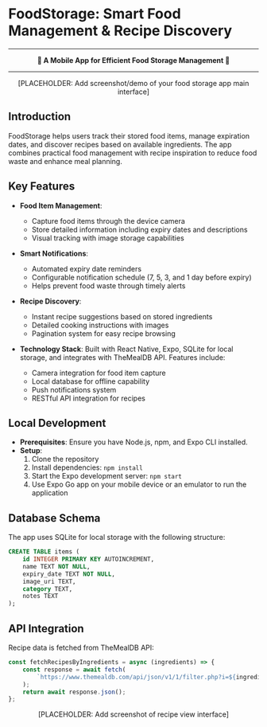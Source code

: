 # FoodStorage: Smart Food Management & Recipe Discovery


<div align="center">
  <hr>
  <strong>🍔 A Mobile App for Efficient Food Storage Management 🍕</strong>
  <hr>
</div>


<div align="center">
    [PLACEHOLDER: Add screenshot/demo of your food storage app main interface]
</div>

## Introduction
FoodStorage helps users track their stored food items, manage expiration dates, and discover recipes based on available ingredients. The app combines practical food management with recipe inspiration to reduce food waste and enhance meal planning.

## Key Features

- **Food Item Management**: 
  - Capture food items through the device camera
  - Store detailed information including expiry dates and descriptions
  - Visual tracking with image storage capabilities

- **Smart Notifications**:
  - Automated expiry date reminders
  - Configurable notification schedule (7, 5, 3, and 1 day before expiry)
  - Helps prevent food waste through timely alerts

- **Recipe Discovery**:
  - Instant recipe suggestions based on stored ingredients
  - Detailed cooking instructions with images
  - Pagination system for easy recipe browsing

- **Technology Stack**: Built with React Native, Expo, SQLite for local storage, and integrates with TheMealDB API. Features include:
  - Camera integration for food item capture
  - Local database for offline capability
  - Push notifications system
  - RESTful API integration for recipes

## Local Development
- **Prerequisites**: Ensure you have Node.js, npm, and Expo CLI installed.
- **Setup**:
  1. Clone the repository
  2. Install dependencies: `npm install`
  3. Start the Expo development server: `npm start`
  4. Use Expo Go app on your mobile device or an emulator to run the application

## Database Schema
The app uses SQLite for local storage with the following structure:
```sql
CREATE TABLE items (
    id INTEGER PRIMARY KEY AUTOINCREMENT,
    name TEXT NOT NULL,
    expiry_date TEXT NOT NULL,
    image_uri TEXT,
    category TEXT,
    notes TEXT
);
```

## API Integration
Recipe data is fetched from TheMealDB API:
```javascript
const fetchRecipesByIngredients = async (ingredients) => {
    const response = await fetch(
        `https://www.themealdb.com/api/json/v1/1/filter.php?i=${ingredients}`
    );
    return await response.json();
};
```

<div align="center">
    [PLACEHOLDER: Add screenshot of recipe view interface]
</div>
